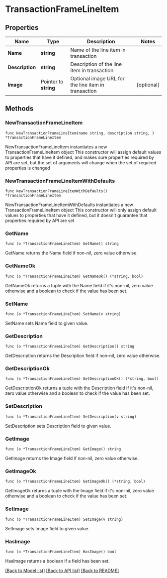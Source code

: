# TransactionFrameLineItem

## Properties

Name | Type | Description | Notes
------------ | ------------- | ------------- | -------------
**Name** | **string** | Name of the line item in transaction | 
**Description** | **string** | Description of the line item in transaction | 
**Image** | Pointer to **string** | Optional image URL for the line item in transaction | [optional] 

## Methods

### NewTransactionFrameLineItem

`func NewTransactionFrameLineItem(name string, description string, ) *TransactionFrameLineItem`

NewTransactionFrameLineItem instantiates a new TransactionFrameLineItem object
This constructor will assign default values to properties that have it defined,
and makes sure properties required by API are set, but the set of arguments
will change when the set of required properties is changed

### NewTransactionFrameLineItemWithDefaults

`func NewTransactionFrameLineItemWithDefaults() *TransactionFrameLineItem`

NewTransactionFrameLineItemWithDefaults instantiates a new TransactionFrameLineItem object
This constructor will only assign default values to properties that have it defined,
but it doesn't guarantee that properties required by API are set

### GetName

`func (o *TransactionFrameLineItem) GetName() string`

GetName returns the Name field if non-nil, zero value otherwise.

### GetNameOk

`func (o *TransactionFrameLineItem) GetNameOk() (*string, bool)`

GetNameOk returns a tuple with the Name field if it's non-nil, zero value otherwise
and a boolean to check if the value has been set.

### SetName

`func (o *TransactionFrameLineItem) SetName(v string)`

SetName sets Name field to given value.


### GetDescription

`func (o *TransactionFrameLineItem) GetDescription() string`

GetDescription returns the Description field if non-nil, zero value otherwise.

### GetDescriptionOk

`func (o *TransactionFrameLineItem) GetDescriptionOk() (*string, bool)`

GetDescriptionOk returns a tuple with the Description field if it's non-nil, zero value otherwise
and a boolean to check if the value has been set.

### SetDescription

`func (o *TransactionFrameLineItem) SetDescription(v string)`

SetDescription sets Description field to given value.


### GetImage

`func (o *TransactionFrameLineItem) GetImage() string`

GetImage returns the Image field if non-nil, zero value otherwise.

### GetImageOk

`func (o *TransactionFrameLineItem) GetImageOk() (*string, bool)`

GetImageOk returns a tuple with the Image field if it's non-nil, zero value otherwise
and a boolean to check if the value has been set.

### SetImage

`func (o *TransactionFrameLineItem) SetImage(v string)`

SetImage sets Image field to given value.

### HasImage

`func (o *TransactionFrameLineItem) HasImage() bool`

HasImage returns a boolean if a field has been set.


[[Back to Model list]](../README.md#documentation-for-models) [[Back to API list]](../README.md#documentation-for-api-endpoints) [[Back to README]](../README.md)


